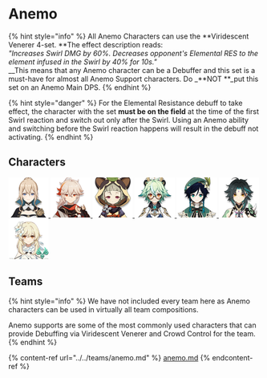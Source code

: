 # Anemo

{% hint style="info" %}
All Anemo Characters can use the \*\*Viridescent Venerer 4-set. \*\*The effect description reads:\
_"Increases Swirl DMG by 60%. Decreases opponent's Elemental RES to the element infused in the Swirl by 40% for 10s."_\
\__This means that any Anemo character can be a Debuffer and this set is a must-have for almost all Anemo Support characters. Do \_\*\*NOT \*\*\_put this set on an Anemo Main DPS.
{% endhint %}

{% hint style="danger" %}
For the Elemental Resistance debuff to take effect, the character with the set **must be on the field** at the time of the first Swirl reaction and switch out only after the Swirl. Using an Anemo ability and switching before the Swirl reaction happens will result in the debuff not activating.
{% endhint %}

## Characters

[![](../../.gitbook/assets/UI_AvatarIcon_Jean.png) ](jean.md)[![](../../.gitbook/assets/UI_AvatarIcon_Kazuha.png) ](kazuha.md)[![](../../.gitbook/assets/UI_AvatarIcon_Sayu.png) ](sayu.md)[![](../../.gitbook/assets/UI_AvatarIcon_Sucrose.png) ](sucrose.md)[![](../../.gitbook/assets/UI_AvatarIcon_Venti.png) ](venti.md)[![](../../.gitbook/assets/UI_AvatarIcon_Xiao.png)](xiao.md) [![](../../.gitbook/assets/ui_avataricon_lumine_anemo.png)](traveler-anemo.md)

## Teams

{% hint style="info" %}
We have not included every team here as Anemo characters can be used in virtually all team compositions.

Anemo supports are some of the most commonly used characters that can provide Debuffing via Viridescent Venerer and Crowd Control for the team.
{% endhint %}

{% content-ref url="../../teams/anemo.md" %}
[anemo.md](../../teams/anemo.md)
{% endcontent-ref %}

